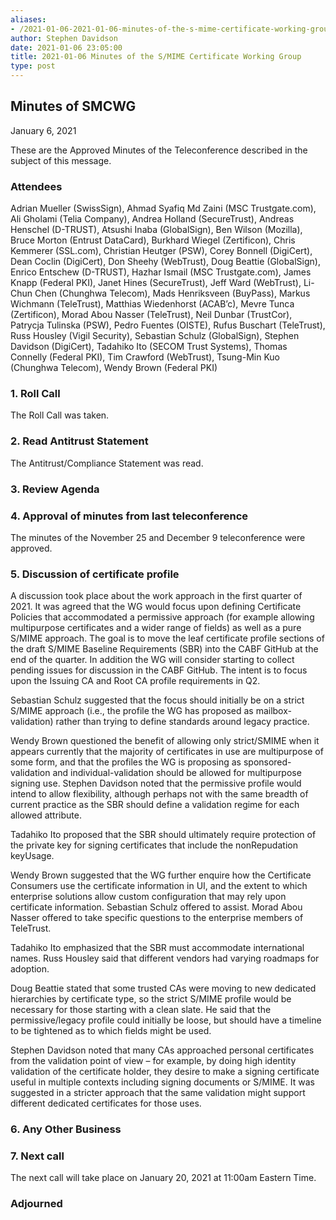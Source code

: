 ```yaml
---
aliases:
- /2021-01-06-2021-01-06-minutes-of-the-s-mime-certificate-working-group/
author: Stephen Davidson
date: 2021-01-06 23:05:00
title: 2021-01-06 Minutes of the S/MIME Certificate Working Group
type: post
---
```


## Minutes of SMCWG 

January 6, 2021

These are the Approved Minutes of the Teleconference described in the subject of this message.

### Attendees 

Adrian Mueller (SwissSign), Ahmad Syafiq Md Zaini (MSC Trustgate.com), Ali Gholami (Telia Company), Andrea Holland (SecureTrust), Andreas Henschel (D-TRUST), Atsushi Inaba (GlobalSign), Ben Wilson (Mozilla), Bruce Morton (Entrust DataCard), Burkhard Wiegel (Zertificon), Chris Kemmerer (SSL.com), Christian Heutger (PSW), Corey Bonnell (DigiCert), Dean Coclin (DigiCert), Don Sheehy (WebTrust), Doug Beattie (GlobalSign), Enrico Entschew (D-TRUST), Hazhar Ismail (MSC Trustgate.com), James Knapp (Federal PKI), Janet Hines (SecureTrust), Jeff Ward (WebTrust), Li-Chun Chen (Chunghwa Telecom), Mads Henriksveen (BuyPass), Markus Wichmann (TeleTrust), Matthias Wiedenhorst (ACAB’c), Mevre Tunca (Zertificon), Morad Abou Nasser (TeleTrust), Neil Dunbar (TrustCor), Patrycja Tulinska (PSW), Pedro Fuentes (OISTE), Rufus Buschart (TeleTrust), Russ Housley (Vigil Security), Sebastian Schulz (GlobalSign), Stephen Davidson (DigiCert), Tadahiko Ito (SECOM Trust Systems), Thomas Connelly (Federal PKI), Tim Crawford (WebTrust), Tsung-Min Kuo (Chunghwa Telecom), Wendy Brown (Federal PKI)

### 1. Roll Call 

The Roll Call was taken.

### 2. Read Antitrust Statement 

The Antitrust/Compliance Statement was read.

### 3. Review Agenda 

### 4. Approval of minutes from last teleconference 

The minutes of the November 25 and December 9 teleconference were approved.

### 5. Discussion of certificate profile 

A discussion took place about the work approach in the first quarter of 2021. It was agreed that the WG would focus upon defining Certificate Policies that accommodated a permissive approach (for example allowing multipurpose certificates and a wider range of fields) as well as a pure S/MIME approach. The goal is to move the leaf certificate profile sections of the draft S/MIME Baseline Requirements (SBR) into the CABF GitHub at the end of the quarter. In addition the WG will consider starting to collect pending issues for discussion in the CABF GitHub. The intent is to focus upon the Issuing CA and Root CA profile requirements in Q2.

Sebastian Schulz suggested that the focus should initially be on a strict S/MIME approach (i.e., the profile the WG has proposed as mailbox-validation) rather than trying to define standards around legacy practice.

Wendy Brown questioned the benefit of allowing only strict/SMIME when it appears currently that the majority of certificates in use are multipurpose of some form, and that the profiles the WG is proposing as sponsored-validation and individual-validation should be allowed for multipurpose signing use. Stephen Davidson noted that the permissive profile would intend to allow flexibility, although perhaps not with the same breadth of current practice as the SBR should define a validation regime for each allowed attribute.

Tadahiko Ito proposed that the SBR should ultimately require protection of the private key for signing certificates that include the nonRepudation keyUsage.

Wendy Brown suggested that the WG further enquire how the Certificate Consumers use the certificate information in UI, and the extent to which enterprise solutions allow custom configuration that may rely upon certificate information. Sebastian Schulz offered to assist. Morad Abou Nasser offered to take specific questions to the enterprise members of TeleTrust.

Tadahiko Ito emphasized that the SBR must accommodate international names. Russ Housley said that different vendors had varying roadmaps for adoption.

Doug Beattie stated that some trusted CAs were moving to new dedicated hierarchies by certificate type, so the strict S/MIME profile would be necessary for those starting with a clean slate. He said that the permissive/legacy profile could initially be loose, but should have a timeline to be tightened as to which fields might be used.

Stephen Davidson noted that many CAs approached personal certificates from the validation point of view – for example, by doing high identity validation of the certificate holder, they desire to make a signing certificate useful in multiple contexts including signing documents or S/MIME. It was suggested in a stricter approach that the same validation might support different dedicated certificates for those uses.

### 6. Any Other Business 

### 7. Next call 

The next call will take place on January 20, 2021 at 11:00am Eastern Time.

### Adjourned
